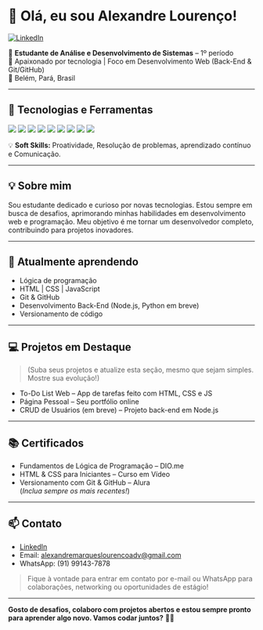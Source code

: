 # 👋 Olá, eu sou Alexandre Lourenço!

[![LinkedIn](https://img.shields.io/badge/LinkedIn-blue?logo=linkedin&style=flat-square)](https://www.linkedin.com/in/alexandre-louren%C3%A7o-793a02118/) 

🎯 **Estudante de Análise e Desenvolvimento de Sistemas** – 1º período  
🚀 Apaixonado por tecnologia | Foco em Desenvolvimento Web (Back-End & Git/GitHub)  
📍 Belém, Pará, Brasil

---

## 🚀 Tecnologias e Ferramentas

<p>
  <img src="https://img.shields.io/badge/HTML5-e44d26?style=for-the-badge&logo=html5&logoColor=white"/>
  <img src="https://img.shields.io/badge/CSS3-264de4?style=for-the-badge&logo=css3&logoColor=white"/>
  <img src="https://img.shields.io/badge/JAVASCRIPT-f7df1e?style=for-the-badge&logo=javascript&logoColor=black"/>
  <img src="https://img.shields.io/badge/FIGMA-a259ff?style=for-the-badge&logo=figma&logoColor=white"/>
  <img src="https://img.shields.io/badge/GITHUB-181717?style=for-the-badge&logo=github&logoColor=white"/>
  <img src="https://img.shields.io/badge/PHOTOSHOP-31A8FF?style=for-the-badge&logo=adobephotoshop&logoColor=white"/>
  <img src="https://img.shields.io/badge/ILLUSTRATOR-ff9a00?style=for-the-badge&logo=adobeillustrator&logoColor=white"/>
  <img src="https://img.shields.io/badge/NOTION-000000?style=for-the-badge&logo=notion&logoColor=white"/>
  <img src="https://img.shields.io/badge/OBSIDIAN-483699?style=for-the-badge&logo=obsidian&logoColor=white"/>
</p>

💡 **Soft Skills:** Proatividade, Resolução de problemas, aprendizado contínuo e Comunicação.

---

## 💡 Sobre mim

Sou estudante dedicado e curioso por novas tecnologias. Estou sempre em busca de desafios, aprimorando minhas habilidades em desenvolvimento web e programação. Meu objetivo é me tornar um desenvolvedor completo, contribuindo para projetos inovadores.

---

## 🌱 Atualmente aprendendo
- Lógica de programação
- HTML | CSS | JavaScript
- Git & GitHub
- Desenvolvimento Back-End (Node.js, Python em breve)
- Versionamento de código

---

## 💻 Projetos em Destaque
> (Suba seus projetos e atualize esta seção, mesmo que sejam simples. Mostre sua evolução!)

- To-Do List Web – App de tarefas feito com HTML, CSS e JS
- Página Pessoal – Seu portfólio online
- CRUD de Usuários (em breve) – Projeto back-end em Node.js

---

## 📚 Certificados
- Fundamentos de Lógica de Programação – DIO.me
- HTML & CSS para Iniciantes – Curso em Vídeo
- Versionamento com Git & GitHub – Alura  
(*Inclua sempre os mais recentes!*)

---

## 📫 Contato

- [LinkedIn](https://www.linkedin.com/in/alexandre-louren%C3%A7o-793a02118/)
- Email: alexandremarqueslourencoadv@gmail.com
- WhatsApp: (91) 99143-7878

> Fique à vontade para entrar em contato por e-mail ou WhatsApp para colaborações, networking ou oportunidades de estágio!

---

**Gosto de desafios, colaboro com projetos abertos e estou sempre pronto para aprender algo novo. Vamos codar juntos?** 👨‍💻

